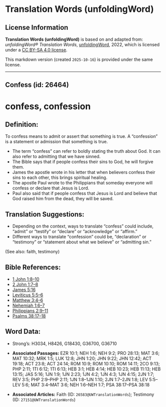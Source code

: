 # Translation Words (unfoldingWord)

## License Information

**Translation Words (unfoldingWord)** is based on and adapted from: _unfoldingWord® Translation Words_, [unfoldingWord](https://unfoldingword.org/utw), 2022, which is licensed under a [CC BY-SA 4.0 license](https://creativecommons.org/licenses/by-sa/4.0/legalcode.en).

This markdown version (created `2025-10-16`) is provided under the same license.



--------------------------------

## Confess (id: 26464)

confess, confession
===================

Definition:
-----------

To confess means to admit or assert that something is true. A “confession” is a statement or admission that something is true.

* The term “confess” can refer to boldly stating the truth about God. It can also refer to admitting that we have sinned.
* The Bible says that if people confess their sins to God, he will forgive them.
* James the apostle wrote in his letter that when believers confess their sins to each other, this brings spiritual healing.
* The apostle Paul wrote to the Philippians that someday everyone will confess or declare that Jesus is Lord.
* Paul also said that if people confess that Jesus is Lord and believe that God raised him from the dead, they will be saved.

Translation Suggestions:
------------------------

* Depending on the context, ways to translate “confess” could include, “admit” or “testify” or “declare” or “acknowledge” or “affirm.”
* Different ways to translate “confession” could be, “declaration” or “testimony” or “statement about what we believe” or “admitting sin.”

(See also: faith, testimony)

Bible References:
-----------------

* [1 John 1:8–10](https://ref.ly/1John1:8-1John1:10)
* [2 John 1:7–8](https://ref.ly/2John1:7-2John1:8)
* [James 5:16](https://ref.ly/Jas5:16)
* [Leviticus 5:5–6](https://ref.ly/Lev5:5-Lev5:6)
* [Matthew 3:4–6](https://ref.ly/Matt3:4-Matt3:6)
* [Nehemiah 1:6–7](https://ref.ly/Neh1:6-Neh1:7)
* [Philippians 2:9–11](https://ref.ly/Phil2:9-Phil2:11)
* [Psalms 38:17–18](https://ref.ly/Ps38:17-Ps38:18)

Word Data:
----------

* Strong’s: H3034, H8426, G18430, G36700, G36710

* **Associated Passages:** EZR 10:1; NEH 1:6; NEH 9:2; PRO 28:13; MAT 3:6; MAT 10:32; MRK 1:5; LUK 12:8; JHN 1:20; JHN 9:22; JHN 12:42; ACT 19:18; ACT 23:8; ACT 24:14; ROM 10:9; ROM 10:10; ROM 14:11; 2CO 9:13; PHP 2:11; 1TI 6:12; 1TI 6:13; HEB 3:1; HEB 4:14; HEB 10:23; HEB 11:13; HEB 13:15; JAS 5:16; 1JN 1:9; 1JN 2:23; 1JN 4:2; 1JN 4:3; 1JN 4:15; 2JN 1:7; REV 3:5; PHP 2:9–PHP 2:11; 1JN 1:8–1JN 1:10; 2JN 1:7–2JN 1:8; LEV 5:5–LEV 5:6; MAT 3:4–MAT 3:6; NEH 1:6–NEH 1:7; PSA 38:17–PSA 38:18
* **Associated Articles:** Faith (ID: `26583@UWTranslationWords`); Testimony (ID: `27151@UWTranslationWords`)

